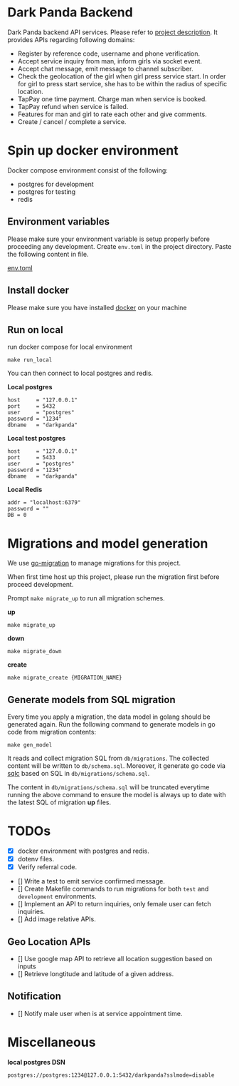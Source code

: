 # Dark Panda Backend

Dark Panda backend API services. Please refer to [project description](https://gist.github.com/huangc28/8b6c5ff777367597c430a5fd9c6099af). It provides APIs regarding following domains:

- Register by reference code, username and phone verification.
- Accept service inquiry from man, inform girls via socket event.
- Accept chat message, emit message to channel subscriber.
- Check the geolocation of the girl when girl press service start. In order for girl to press start service, she has to be within the radius of specific location.
- TapPay one time payment. Charge man when service is booked.
- TapPay refund when service is failed.
- Features for man and girl to rate each other and give comments.
- Create / cancel / complete a service.

# Spin up docker environment

Docker compose environment consist of the following:

- postgres for development
- postgres for testing
- redis

## Environment variables

Please make sure your environment variable is setup properly before proceeding any development.
Create `env.toml` in the project directory. Paste the following content in file.

[env.toml](https://gist.github.com/huangc28/0ffa71dffefc462728e602d0919cf9bd)

## Install docker

Please make sure you have installed [docker](https://www.docker.com/get-started) on your machine

## Run on local

run docker compose for local environment

```
make run_local

```

You can then connect to local postgres and redis.

**Local postgres**

```
host     = "127.0.0.1"
port     = 5432
user     = "postgres"
password = "1234"
dbname   = "darkpanda"
```

**Local test postgres**

```
host     = "127.0.0.1"
port     = 5433
user     = "postgres"
password = "1234"
dbname   = "darkpanda"
```

**Local Redis**

```
addr = "localhost:6379"
password = ""
DB = 0
```

# Migrations and model generation

We use [go-migration](https://github.com/golang-migrate/migrate) to manage migrations for this project.

When first time host up this project, please run the migration first before proceed development.

Prompt `make migrate_up` to run all migration schemes.

**up**

```
make migrate_up
```

**down**

```
make migrate_down
```
**create**

```
make migrate_create {MIGRATION_NAME}
```

## Generate models from SQL migration

Every time you apply a migration, the data model in golang should be generated again. Run the following command to generate models in go code from migration contents:

```
make gen_model
```

It reads and collect migration SQL from `db/migrations`. The collected content will be written to `db/schema.sql`. Moreover, it generate go code via [sqlc](https://github.com/kyleconroy/sqlc) based on SQL in `db/migrations/schema.sql`.

The content in `db/migrations/schema.sql` will be truncated everytime running the above command to ensure the model is always up to date with the latest SQL of migration **up** files.

# TODOs

- [x] docker environment with postgres and redis.
- [x] dotenv files.
- [x] Verify referral code.
- [] Write a test to emit service confirmed message.
- [] Create Makefile commands to run migrations for both `test` and `development` environments.
- [] Implement an API to return inquiries, only female user can fetch inquiries.
- [] Add image relative APIs.

## Geo Location APIs

- [] Use google map API to retrieve all location suggestion based on inputs
- [] Retrieve longtitude and latitude of a given address.

## Notification

- [] Notify male user when is at service appointment time.

# Miscellaneous

**local postgres DSN**

```
postgres://postgres:1234@127.0.0.1:5432/darkpanda?sslmode=disable
```
